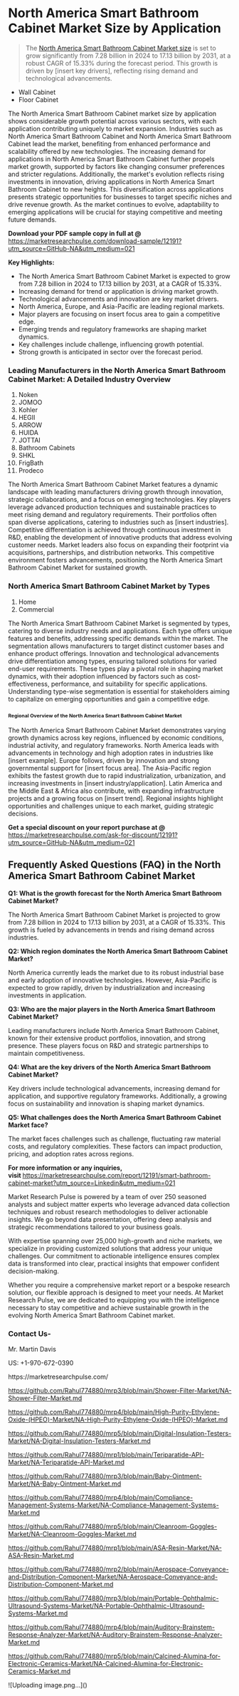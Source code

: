 <h1>North America Smart Bathroom Cabinet Market&nbsp;Size by Application</h1><blockquote><p>The <a href="https://marketresearchpulse.com/download-sample/12191?utm_source=GitHub-NA&amp;utm_medium=021">North America Smart Bathroom Cabinet Market size</a> is set to grow significantly from 7.28 billion in 2024 to 17.13 billion by 2031, at a robust CAGR of 15.33% during the forecast period. This growth is driven by [insert key drivers], reflecting rising demand and technological advancements.</p></blockquote><ul><li>Wall Cabinet<li> Floor Cabinet</li></ul><p>The North America Smart Bathroom Cabinet market size by application shows considerable growth potential across various sectors, with each application contributing uniquely to market expansion. Industries such as North America Smart Bathroom Cabinet and North America Smart Bathroom Cabinet lead the market, benefiting from enhanced performance and scalability offered by new technologies. The increasing demand for applications in North America Smart Bathroom Cabinet further propels market growth, supported by factors like changing consumer preferences and stricter regulations. Additionally, the market's evolution reflects rising investments in innovation, driving applications in North America Smart Bathroom Cabinet to new heights. This diversification across applications presents strategic opportunities for businesses to target specific niches and drive revenue growth. As the market continues to evolve, adaptability to emerging applications will be crucial for staying competitive and meeting future demands.</p><p><strong>Download your PDF sample copy in full at @ </strong><a href="https://marketresearchpulse.com/download-sample/12191?utm_source=GitHub-NA&amp;utm_medium=021">https://marketresearchpulse.com/download-sample/12191?utm_source=GitHub-NA&amp;utm_medium=021</a></p><p><strong>Key Highlights: </strong></p><ul><li>The North America Smart Bathroom Cabinet Market is expected to grow from 7.28 billion in 2024 to 17.13 billion by 2031, at a CAGR of 15.33%.</li><li>Increasing demand for trend or application is driving market growth.</li><li>Technological advancements and innovation are key market drivers.</li><li>North America, Europe, and Asia-Pacific are leading regional markets.</li><li>Major players are focusing on insert focus area to gain a competitive edge.</li><li>Emerging trends and regulatory frameworks are shaping market dynamics.</li><li>Key challenges include challenge, influencing growth potential.</li><li>Strong growth is anticipated in sector over the forecast period.</li></ul><h3>Leading Manufacturers in the North America Smart Bathroom Cabinet Market: A Detailed Industry Overview</h3><ol><li>Noken</li><li>JOMOO</li><li>Kohler</li><li>HEGII</li><li>ARROW</li><li>HUIDA</li><li>JOTTAI</li><li>Bathroom Cabinets</li><li>SHKL</li><li>FrigBath</li><li>Prodeco</li></ol><div class="flex max-w-full flex-col flex-grow"><div class="min-h-8 text-message flex w-full flex-col items-end gap-2 whitespace-normal break-words [.text-message+&amp;]:mt-5" dir="auto" data-message-author-role="assistant" data-message-id="fd8432e4-4910-450d-b182-61b7bfb0a01f" data-message-model-slug="gpt-4o"><div class="flex w-full flex-col gap-1 empty:hidden first:pt-[3px]"><div class="markdown prose w-full break-words dark:prose-invert light"><p>The North America Smart Bathroom Cabinet Market features a dynamic landscape with leading manufacturers driving growth through innovation, strategic collaborations, and a focus on emerging technologies. Key players leverage advanced production techniques and sustainable practices to meet rising demand and regulatory requirements. Their portfolios often span diverse applications, catering to industries such as [insert industries]. Competitive differentiation is achieved through continuous investment in R&amp;D, enabling the development of innovative products that address evolving customer needs. Market leaders also focus on expanding their footprint via acquisitions, partnerships, and distribution networks. This competitive environment fosters advancements, positioning the North America Smart Bathroom Cabinet Market for sustained growth.</p></div></div></div></div><h3>North America Smart Bathroom Cabinet Market by Types</h3><ol><li>Home<li> Commercial</li></ol><div class="flex max-w-full flex-col flex-grow"><div class="min-h-8 text-message flex w-full flex-col items-end gap-2 whitespace-normal break-words [.text-message+&amp;]:mt-5" dir="auto" data-message-author-role="assistant" data-message-id="084470be-0bb7-4664-bddf-5156b4f41249" data-message-model-slug="gpt-4o-mini"><div class="flex w-full flex-col gap-1 empty:hidden first:pt-[3px]"><div class="markdown prose w-full break-words dark:prose-invert light"><p>The North America Smart Bathroom Cabinet Market is segmented by types, catering to diverse industry needs and applications. Each type offers unique features and benefits, addressing specific demands within the market. The segmentation allows manufacturers to target distinct customer bases and enhance product offerings. Innovation and technological advancements drive differentiation among types, ensuring tailored solutions for varied end-user requirements. These types play a pivotal role in shaping market dynamics, with their adoption influenced by factors such as cost-effectiveness, performance, and suitability for specific applications. Understanding type-wise segmentation is essential for stakeholders aiming to capitalize on emerging opportunities and gain a competitive edge.</p></div></div></div></div><h3><span style="font-size: 11px;">Regional Overview of the North America Smart Bathroom Cabinet Market</span></h3><div class="flex max-w-full flex-col flex-grow"><div class="min-h-8 text-message flex w-full flex-col items-end gap-2 whitespace-normal break-words [.text-message+&amp;]:mt-5" dir="auto" data-message-author-role="assistant" data-message-id="e9038762-ce64-4e30-91c9-9bd413514231" data-message-model-slug="gpt-4o-mini"><div class="flex w-full flex-col gap-1 empty:hidden first:pt-[3px]"><div class="markdown prose w-full break-words dark:prose-invert light"><p>The North America Smart Bathroom Cabinet Market demonstrates varying growth dynamics across key regions, influenced by economic conditions, industrial activity, and regulatory frameworks. North America leads with advancements in technology and high adoption rates in industries like [insert example]. Europe follows, driven by innovation and strong governmental support for [insert focus area]. The Asia-Pacific region exhibits the fastest growth due to rapid industrialization, urbanization, and increasing investments in [insert industry/application]. Latin America and the Middle East &amp; Africa also contribute, with expanding infrastructure projects and a growing focus on [insert trend]. Regional insights highlight opportunities and challenges unique to each market, guiding strategic decisions.</p></div></div></div></div><p><strong>Get a special discount on your report purchase at @ </strong><a href="https://marketresearchpulse.com/ask-for-discount/12191?utm_source=GitHub-NA&amp;utm_medium=021">https://marketresearchpulse.com/ask-for-discount/12191?utm_source=GitHub-NA&amp;utm_medium=021</a></p><h2>Frequently Asked Questions (FAQ) in the North America Smart Bathroom Cabinet Market</h2><p><strong>Q1: What is the growth forecast for the North America Smart Bathroom Cabinet Market?</strong></p><p>The North America Smart Bathroom Cabinet Market is projected to grow from 7.28 billion in 2024 to 17.13 billion by 2031, at a CAGR of 15.33%. This growth is fueled by advancements in trends and rising demand across industries.</p><p><strong>Q2: Which region dominates the North America Smart Bathroom Cabinet Market?</strong></p><p>North America currently leads the market due to its robust industrial base and early adoption of innovative technologies. However, Asia-Pacific is expected to grow rapidly, driven by industrialization and increasing investments in application.</p><p><strong>Q3: Who are the major players in the North America Smart Bathroom Cabinet Market?</strong></p><p>Leading manufacturers include North America Smart Bathroom Cabinet, known for their extensive product portfolios, innovation, and strong presence. These players focus on R&amp;D and strategic partnerships to maintain competitiveness.</p><p><strong>Q4: What are the key drivers of the North America Smart Bathroom Cabinet Market?</strong></p><p>Key drivers include technological advancements, increasing demand for application, and supportive regulatory frameworks. Additionally, a growing focus on sustainability and innovation is shaping market dynamics.</p><p><strong>Q5: What challenges does the North America Smart Bathroom Cabinet Market face?</strong></p><p>The market faces challenges such as challenge, fluctuating raw material costs, and regulatory complexities. These factors can impact production, pricing, and adoption rates across regions.</p><p><strong>For more information or any inquiries, visit&nbsp;</strong><a href="https://marketresearchpulse.com/report/12191/smart-bathroom-cabinet-market?utm_source=Linkedin&utm_medium=021">https://marketresearchpulse.com/report/12191/smart-bathroom-cabinet-market?utm_source=Linkedin&utm_medium=021</a></p><p>Market Research Pulse is powered by a team of over 250 seasoned analysts and subject matter experts who leverage advanced data collection techniques and robust research methodologies to deliver actionable insights. We go beyond data presentation, offering deep analysis and strategic recommendations tailored to your business goals.</p><p>With expertise spanning over 25,000 high-growth and niche markets, we specialize in providing customized solutions that address your unique challenges. Our commitment to actionable intelligence ensures complex data is transformed into clear, practical insights that empower confident decision-making.</p><p>Whether you require a comprehensive market report or a bespoke research solution, our flexible approach is designed to meet your needs. At Market Research Pulse, we are dedicated to equipping you with the intelligence necessary to stay competitive and achieve sustainable growth in the evolving North America Smart Bathroom Cabinet market.</p><h3><strong>Contact Us-</strong></h3><p>Mr. Martin Davis</p><p>US: +1-970-672-0390</p><p>https://marketresearchpulse.com/</p><p><a href="https://github.com/Rahul774880/mrp3/blob/main/Shower-Filter-Market/NA-Shower-Filter-Market.md">https://github.com/Rahul774880/mrp3/blob/main/Shower-Filter-Market/NA-Shower-Filter-Market.md</a></p><p><a href="https://github.com/Rahul774880/mrp4/blob/main/High-Purity-Ethylene-Oxide-(HPEO)-Market/NA-High-Purity-Ethylene-Oxide-(HPEO)-Market.md">https://github.com/Rahul774880/mrp4/blob/main/High-Purity-Ethylene-Oxide-(HPEO)-Market/NA-High-Purity-Ethylene-Oxide-(HPEO)-Market.md</a></p><p><a href="https://github.com/Rahul774880/mrp5/blob/main/Digital-Insulation-Testers-Market/NA-Digital-Insulation-Testers-Market.md">https://github.com/Rahul774880/mrp5/blob/main/Digital-Insulation-Testers-Market/NA-Digital-Insulation-Testers-Market.md</a></p><p><a href="https://github.com/Rahul774880/mrp1/blob/main/Teriparatide-API-Market/NA-Teriparatide-API-Market.md">https://github.com/Rahul774880/mrp1/blob/main/Teriparatide-API-Market/NA-Teriparatide-API-Market.md</a></p><p><a href="https://github.com/Rahul774880/mrp3/blob/main/Baby-Ointment-Market/NA-Baby-Ointment-Market.md">https://github.com/Rahul774880/mrp3/blob/main/Baby-Ointment-Market/NA-Baby-Ointment-Market.md</a></p><p><a href="https://github.com/Rahul774880/mrp4/blob/main/Compliance-Management-Systems-Market/NA-Compliance-Management-Systems-Market.md">https://github.com/Rahul774880/mrp4/blob/main/Compliance-Management-Systems-Market/NA-Compliance-Management-Systems-Market.md</a></p><p><a href="https://github.com/Rahul774880/mrp5/blob/main/Cleanroom-Goggles-Market/NA-Cleanroom-Goggles-Market.md">https://github.com/Rahul774880/mrp5/blob/main/Cleanroom-Goggles-Market/NA-Cleanroom-Goggles-Market.md</a></p><p><a href="https://github.com/Rahul774880/mrp1/blob/main/ASA-Resin-Market/NA-ASA-Resin-Market.md">https://github.com/Rahul774880/mrp1/blob/main/ASA-Resin-Market/NA-ASA-Resin-Market.md</a></p><p><a href="https://github.com/Rahul774880/mrp2/blob/main/Aerospace-Conveyance-and-Distribution-Component-Market/NA-Aerospace-Conveyance-and-Distribution-Component-Market.md">https://github.com/Rahul774880/mrp2/blob/main/Aerospace-Conveyance-and-Distribution-Component-Market/NA-Aerospace-Conveyance-and-Distribution-Component-Market.md</a></p><p><a href="https://github.com/Rahul774880/mrp3/blob/main/Portable-Ophthalmic-Ultrasound-Systems-Market/NA-Portable-Ophthalmic-Ultrasound-Systems-Market.md">https://github.com/Rahul774880/mrp3/blob/main/Portable-Ophthalmic-Ultrasound-Systems-Market/NA-Portable-Ophthalmic-Ultrasound-Systems-Market.md</a></p><p><a href="https://github.com/Rahul774880/mrp4/blob/main/Auditory-Brainstem-Response-Analyzer-Market/NA-Auditory-Brainstem-Response-Analyzer-Market.md">https://github.com/Rahul774880/mrp4/blob/main/Auditory-Brainstem-Response-Analyzer-Market/NA-Auditory-Brainstem-Response-Analyzer-Market.md</a></p><p><a href="https://github.com/Rahul774880/mrp5/blob/main/Calcined-Alumina-for-Electronic-Ceramics-Market/NA-Calcined-Alumina-for-Electronic-Ceramics-Market.md">https://github.com/Rahul774880/mrp5/blob/main/Calcined-Alumina-for-Electronic-Ceramics-Market/NA-Calcined-Alumina-for-Electronic-Ceramics-Market.md</a></p>
![Uploading image.png…]()
